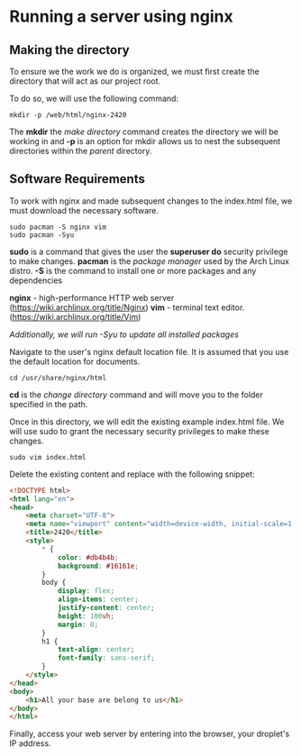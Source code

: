 # Running a server using nginx

## Making the directory

To ensure we the work we do is organized, we must first create the directory that will act as our project root.

To do so, we will use the following command:

```
mkdir -p /web/html/nginx-2420
```

The **mkdir** the _make directory_ command creates the directory we will be working in and **-p** is an option for mkdir allows us to nest the subsequent directories within the _parent_ directory.

## Software Requirements

To work with nginx and made subsequent changes to the index.html file, we must download the necessary software.

```
sudo pacman -S nginx vim
sudo pacman -Syu
```

**sudo** is a command that gives the user the **superuser do** security privilege to make changes.
**pacman** is the _package manager_ used by the Arch Linux distro. **-S** is the command to install one or more packages and any dependencies

**nginx** - high-performance HTTP web server (https://wiki.archlinux.org/title/Nginx)
**vim** - terminal text editor. (https://wiki.archlinux.org/title/Vim)

_Additionally, we will run -Syu to update all installed packages_

Navigate to the user's nginx default location file. It is assumed that you use the default location for documents.

```
cd /usr/share/nginx/html
```

**cd** is the _change directory_ command and will move you to the folder specified in the path.

Once in this directory, we will edit the existing example index.html file.
We will use sudo to grant the necessary security privileges to make these changes.

```
sudo vim index.html
```

Delete the existing content and replace with the following snippet:

```HTML
<!DOCTYPE html>
<html lang="en">
<head>
    <meta charset="UTF-8">
    <meta name="viewport" content="width=device-width, initial-scale=1.0">
    <title>2420</title>
    <style>
        * {
            color: #db4b4b;
            background: #16161e;
        }
        body {
            display: flex;
            align-items: center;
            justify-content: center;
            height: 100vh;
            margin: 0;
        }
        h1 {
            text-align: center;
            font-family: sans-serif;
        }
    </style>
</head>
<body>
    <h1>All your base are belong to us</h1>
</body>
</html>
```

Finally, access your web server by entering into the browser, your droplet's IP address.
